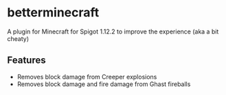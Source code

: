 # betterminecraft
A plugin for Minecraft for Spigot 1.12.2 to improve the experience (aka a bit cheaty)

## Features

- Removes block damage from Creeper explosions
- Removes block damage and fire damage from Ghast fireballs
